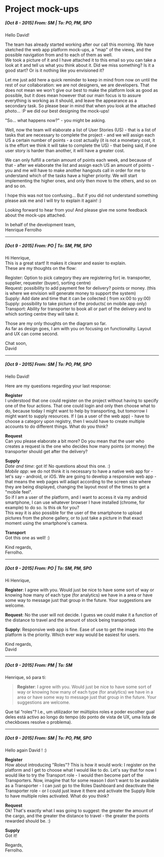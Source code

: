 # Project mock-ups

##### [Oct 8 - 2015] From: SM | To: PO, PM, SPO

Hello David!

The team has already started working after our call this morning. We have sketched the web app platform mock-ups, a "map" of the views, and the possible navigation from and to each of them as well.  
We took a picture of it and I have attached it to this email so you can take a look at it and tell us what you think about it. Did we miss something? Is it a good start? Or is it nothing like you envisioned it?

Let me just add here a quick reminder to keep in mind from now on until the rest of our collaboration: we are not designers, we are developers. That does not mean we won't give our best to make the platform look as good as possible, but it does mean however that our main focus is to assure everything is working as it should, and leave the appearance as a secondary task. So please bear in mind that when you look at the attached photo... :P we did our best designing the mock-ups!


"So... what happens now?" - you might be asking.

Well, now the team will elaborate a list of User Stories (US) - that is a list of tasks that are necessary to complete the project - and we will assign each US a certain number of points - a cost actually (it is not a monetary cost, it is the effort we think it will take to complete the US) - that being said, if one user story is harder than another, it will have a greater cost.

We can only fulfill a certain amount of points each week, and because of that - after we elaborate the list and assign each US an amount of points - you and me will have to make another hangouts call in order for me to understand which of the tasks have a higher priority. We will start implementing the higher ones, and only then move to the others, and so on and so on.

I hope this was not too confusing... But if you did not understand something please ask me and I will try to explain it again! :)


Looking forward to hear from you! And please give me some feedback about the mock-ups attached.

In behalf of the development team,  
Henrique Ferrolho

---

##### [Oct 9 - 2015] From: PO | To: SM, PM, SPO

Hi Henrique,  
This is a great start! It makes it clearer and easier to explain.  
These are my thoughts on the flow:

Register: Option to pick category they are registering for( ie. transporter, supplier, requester (buyer), sorting centre)  
Request: possibility to add payment fee for delivery? points or money. (this is where we envision will generate money to support the system)  
Supply: Add date and time that it can be collected ( from xx:00 to yy:00)  
Supply: possibility to take picture of the products( on mobile app only)  
Transport: Ability for transporter to book all or part of the delivery and to which sorting centre they will take it.

Those are my only thoughts on the diagram so far.  
As far as design goes, I am with you on focusing on functionality. Layout and UX can come second.

Chat soon,  
David


---

##### [Oct 9 - 2015] From: SM | To: PO, PM, SPO

Hello David!

Here are my questions regarding your last response:

**Register**  
I understood that one could register on the project without having to specify one of the four actions. That one could login and only then choose what to do, because today I might want to help by transporting, but tomorrow I might want to supply resources. If I (as a user of the web app) - have to choose a category upon registry, then I would have to create multiple accounts to do different things. What do you think?

**Request**  
Can you please elaborate a bit more? Do you mean that the user who creates a request is the one who decides how many points (or money) the transporter should get after the delivery?

**Supply**  
*Date and time*: got it! No questions about this one. :)  
*Mobile app*: we do not think it is necessary to have a native web app for - let's say - android, or iOS. We are going to develop a responsive web app - that means the web pages will adapt according to the screen size where they are being displayed, changing the layout most of the times to get a "mobile feel".  
So if I am a user of the platform, and I want to access it via my android smartphone, I can use whatever browser I have installed (chrome, for example) to do so. Is this ok for you?  
This way it is also possible for the user of the smartphone to upload pictures from the phone gallery, or to just take a picture in that exact moment using the smartphone's camera.

**Transport**  
Got this one as well! :)

Kind regards,  
Ferrolho.


---

##### [Oct 9 - 2015] From: PO | To: SM, PM, SPO

Hi Henrique,

**Register**: I agree with you. Would just be nice to have some sort of way or knowing how many of each type (for analytics)  we have in a area or have some way to message just that group in the future. Your suggestions are welcome.

**Request**: No the user will not decide. I guess we could make it a function of the distance to travel and the amount of stock being transported.

**Supply**: Responsive web app is fine. Ease of use to get the image into the platform is the priority. Which ever way would be easiest for users.

Kind regards,  
David


---

##### [Oct 9 - 2015] From: PM | To: SM

Henrique, só para ti:

> **Register**: I agree with you. Would just be nice to have some sort of way or knowing how many of each type (for analytics)  we have in a area or have some way to message just that group in the future. Your suggestions are welcome.

Que tal “roles”? I.e., um utilizador ter múltiplos roles e poder escolher gual deles está activo ao longo do tempo (do ponto de vista de UX, uma lista de checkboxes resolve o problema).


---

##### [Oct 9 - 2015] From: SM | To: PO, PM, SPO

Hello again David ! :)

**Register**  
How about introducing "Roles"? This is how it would work: I register on the platform and I get to choose what I would like to do. Let's say that for now I would like to try the Transport role - I would then become part of the Transporters. Now, imagine that for some reason I don't want to be available as a Transporter - I can just go to the Roles Dashboard and deactivate the Transporter role - or I could just leave it there and activate the Supply Role to have multiple roles activated. What do you think?

**Request**  
Ok! That's exactly what I was going to suggest: the greater the amount of the cargo, and the greater the distance to travel - the greater the points rewarded should be. :)

**Supply**  
Got it!

Regards,  
Ferrolho.
